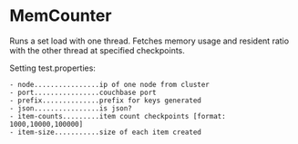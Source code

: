 MemCounter
==========

Runs a set load with one thread.
Fetches memory usage and resident ratio with the other thread at specified checkpoints.

Setting test.properties:

    - node................ip of one node from cluster
    - port................couchbase port
    - prefix..............prefix for keys generated
    - json................is json?
    - item-counts.........item count checkpoints [format: 1000,10000,100000]
    - item-size...........size of each item created

